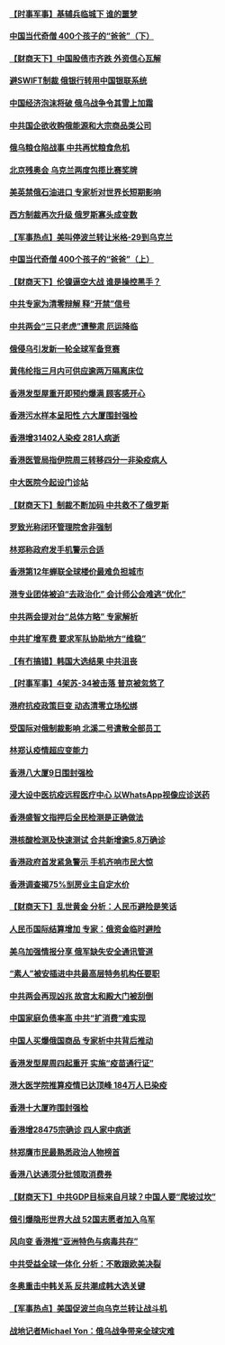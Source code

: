 #### [【时事军事】基辅兵临城下 谁的噩梦](../pages/nsc415/n13642646.md?t=03140507) 
#### [中国当代奇僧 400个孩子的“爸爸”（下）](../pages/nsc415/n13639864.md?t=03140507) 
#### [【财商天下】中国股债市齐跌 外资信心瓦解](../pages/nsc415/n13641873.md?t=03140507) 
#### [避SWIFT制裁 俄银行转用中国银联系统](../pages/nsc415/n13641855.md?t=03140507) 
#### [中国经济泡沫将破 俄乌战争令其雪上加霜](../pages/nsc415/n13641781.md?t=03140507) 
#### [中共国企欲收购俄能源和大宗商品类公司](../pages/nsc415/n13641699.md?t=03140507) 
#### [俄乌粮仓陷战事 中共再忧粮食危机](../pages/nsc415/n13641640.md?t=03140507) 
#### [北京残奥会 乌克兰两度包揽比赛奖牌](../pages/nsc415/n13641596.md?t=03140507) 
#### [美英禁俄石油进口 专家析对世界长短期影响](../pages/nsc415/n13641574.md?t=03140507) 
#### [西方制裁再次升级 俄罗斯寡头成变数](../pages/nsc415/n13641455.md?t=03140507) 
#### [【军事热点】美叫停波兰转让米格-29到乌克兰](../pages/nsc415/n13640407.md?t=03140507) 
#### [中国当代奇僧 400个孩子的“爸爸”（上）](../pages/nsc415/n13639845.md?t=03140507) 
#### [【财商天下】伦镍逼空大战 谁是操控黑手？](../pages/nsc415/n13640138.md?t=03140507) 
#### [中共专家为清零辩解 释“开禁”信号](../pages/nsc415/n13639729.md?t=03140507) 
#### [中共两会“三只老虎”遭整肃 厄运降临](../pages/nsc415/n13639544.md?t=03140507) 
#### [俄侵乌引发新一轮全球军备竞赛](../pages/nsc415/n13639231.md?t=03140507) 
#### [黄伟纶指三月内可供应逾两万隔离床位](../pages/nsc415/n13637892.md?t=03140507) 
#### [香港发型屋重开即预约爆满 顾客感开心](../pages/nsc415/n13637872.md?t=03140507) 
#### [香港污水样本呈阳性 六大厦围封强检](../pages/nsc415/n13637863.md?t=03140507) 
#### [香港增31402人染疫 281人病逝](../pages/nsc415/n13637832.md?t=03140507) 
#### [香港医管局指伊院周三转移四分一非染疫病人](../pages/nsc415/n13637805.md?t=03140507) 
#### [中大医院今起设门诊站](../pages/nsc415/n13637786.md?t=03140507) 
#### [【财商天下】制裁不断加码 中共救不了俄罗斯](../pages/nsc415/n13637209.md?t=03140507) 
#### [罗致光称闭环管理院舍非强制](../pages/nsc415/n13637758.md?t=03140507) 
#### [林郑称政府发手机警示合适](../pages/nsc415/n13637715.md?t=03140507) 
#### [香港第12年蝉联全球楼价最难负担城市](../pages/nsc415/n13637195.md?t=03140507) 
#### [港专业团体被迫“去政治化” 会计师公会难逃“优化”](../pages/nsc415/n13637271.md?t=03140507) 
#### [中共两会提对台“总体方略” 专家解析](../pages/nsc415/n13637095.md?t=03140507) 
#### [中共扩增军费 要求军队协助地方“维稳”](../pages/nsc415/n13637020.md?t=03140507) 
#### [【有冇搞错】韩国大选结果 中共沮丧](../pages/nsc415/n13634855.md?t=03140507) 
#### [【时事军事】4架苏-34被击落 普京被忽悠了](../pages/nsc415/n13634344.md?t=03140507) 
#### [港府抗疫政策巨变 动态清零立场松绑](../pages/nsc415/n13635169.md?t=03140507) 
#### [受国际对俄制裁影响 北溪二号遣散全部员工](../pages/nsc415/n13634956.md?t=03140507) 
#### [林郑认疫情超应变能力](../pages/nsc415/n13634967.md?t=03140507) 
#### [香港八大厦9日围封强检](../pages/nsc415/n13634936.md?t=03140507) 
#### [浸大设中医抗疫远程医疗中心 以WhatsApp视像应诊送药](../pages/nsc415/n13634934.md?t=03140507) 
#### [香港盛智文指押后全民检测是正确做法](../pages/nsc415/n13634919.md?t=03140507) 
#### [港核酸检测及快速测试 合共新增逾5.8万确诊](../pages/nsc415/n13634918.md?t=03140507) 
#### [香港政府首发紧急警示 手机齐响市民大惊](../pages/nsc415/n13634909.md?t=03140507) 
#### [香港调查揭75%㓥房业主自定水价](../pages/nsc415/n13634886.md?t=03140507) 
#### [【财商天下】乱世黄金 分析：人民币避险是笑话](../pages/nsc415/n13634317.md?t=03140507) 
#### [人民币国际结算增加 专家：俄资金临时避险](../pages/nsc415/n13634676.md?t=03140507) 
#### [美乌加强情报分享 俄军缺失安全通讯管道](../pages/nsc415/n13634623.md?t=03140507) 
#### [“素人”被安插进中共最高层特务机构任要职](../pages/nsc415/n13634243.md?t=03140507) 
#### [中共两会再现凶兆 故宫太和殿大门被刮倒](../pages/nsc415/n13634177.md?t=03140507) 
#### [中国家庭负债率高 中共“扩消费”难实现](../pages/nsc415/n13634124.md?t=03140507) 
#### [中国人买爆俄国商品 专家析中共背后推动](../pages/nsc415/n13634066.md?t=03140507) 
#### [香港发型屋周四起重开 实施“疫苗通行证”](../pages/nsc415/n13631901.md?t=03140507) 
#### [港大医学院推算疫情已达顶峰 184万人已染疫](../pages/nsc415/n13631858.md?t=03140507) 
#### [香港十大厦昨围封强检](../pages/nsc415/n13631816.md?t=03140507) 
#### [香港增28475宗确诊 四人家中病逝](../pages/nsc415/n13631774.md?t=03140507) 
#### [林郑膺市民最熟悉政治人物榜首](../pages/nsc415/n13631732.md?t=03140507) 
#### [香港八达通须分批领取消费券](../pages/nsc415/n13631699.md?t=03140507) 
#### [【财商天下】中共GDP目标来自月球？中国人要“爬坡过坎”](../pages/nsc415/n13631356.md?t=03140507) 
#### [俄引爆隐形世界大战 52国志愿者加入乌军](../pages/nsc415/n13628893.md?t=03140507) 
#### [风向变 香港推“亚洲特色与病毒共存”](../pages/nsc415/n13628817.md?t=03140507) 
#### [中共受益全球一体化 分析：不敢跟欧美决裂](../pages/nsc415/n13631006.md?t=03140507) 
#### [冬奥重击中韩关系 反共潮成韩大选关键](../pages/nsc415/n13630921.md?t=03140507) 
#### [【军事热点】美国促波兰向乌克兰转让战斗机](../pages/nsc415/n13629157.md?t=03140507) 
#### [战地记者Michael Yon：俄乌战争带来全球灾难](../pages/nsc415/n13629649.md?t=03140507) 
